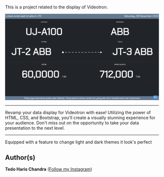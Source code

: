 This is a project related to the display of Videotron.

<img src="images/thumbnail.png"/>

-----

Revamp your data display for Videotron with ease! Utilizing the power of HTML, CSS, and Bootstrap, you'll create a visually stunning experience for your audience. 
Don't miss out on the opportunity to take your data presentation to the next level.

-----

Equipped with a feature to change light and dark themes it look's perfect


## Author(s)
**Tedo Haris Chandra** ([Follow my Instagram](https://instagram.com/dooooo.dev))
